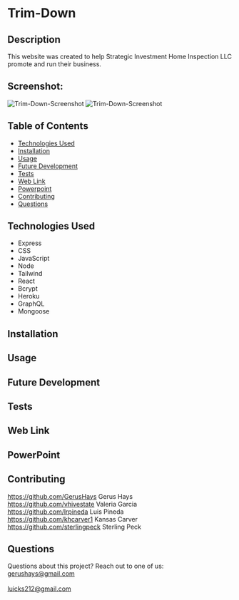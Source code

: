 # Trim-Down

## Description
This website was created to help Strategic Investment Home Inspection LLC promote and run their business.

## Screenshot:
![Trim-Down-Screenshot](./src/assets/images/trim-down-screenshot.png)
![Trim-Down-Screenshot](./src/assets/images/trim-down-screenshot.png)

## Table of Contents
* [Technologies Used](#technologies-used)
* [Installation](#installation)
* [Usage](#usage)
* [Future Development](#future-development)
* [Tests](#tests)
* [Web Link](#web-link)
* [Powerpoint](#powerpoint)
* [Contributing](#contributing)
* [Questions](#questions)

## Technologies Used
* Express
* CSS
* JavaScript
* Node
* Tailwind
* React
* Bcrypt
* Heroku
* GraphQL
* Mongoose

## Installation

## Usage

## Future Development

## Tests

## Web Link

## PowerPoint


## Contributing
https://github.com/GerusHays Gerus Hays</br>
https://github.com/vhivestate Valeria Garcia</br>
https://github.com/lrpineda Luis Pineda</br>
https://github.com/khcarver1 Kansas Carver</br>
https://github.com/sterlingpeck Sterling Peck</br>

## Questions
Questions about this project? Reach out to one of us:
gerushays@gmail.com</br>
</br>
luicks212@gmail.com</br>
</br>
